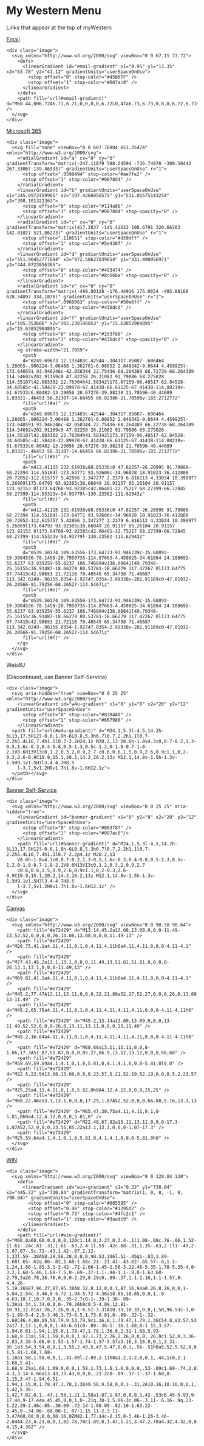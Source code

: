 # My Western Menu
Links that appear at the top of myWestern

<div class="my-western-links">
  <div class="wwu-card">
    <p class="title">
      <a href="https://outlook.office365.com/owa/?realm=wwu.edu&exsvurl=1&ll-cc=1033&modurl=0">
        Email
      </a>
    </p>
    
    <div class="image">
      <svg xmlns="http://www.w3.org/2000/svg" viewBox="0 0 67.15 73.72">
        <defs>
          <linearGradient id="email-gradient" x1="4.95" y1="13.35" x2="63.78" y2="41.12" gradientUnits="userSpaceOnUse">
            <stop offset="0" stop-color="#45B6FF" />
            <stop offset="1" stop-color="#007ac8" />
          </linearGradient>
        </defs>
        <path fill="url(#email-gradient)" d="M60.44,0H6.72A6.71,6.71,0,0,0,0,6.72L0,47a6.73,6.73,0,0,0,6.72,6.71H60.44A6.73,6.73,0,0,0,67.15,47V6.72A6.73,6.73,0,0,0,60.44,0Zm0,13.43L33.58,30.22,6.72,13.43V6.72L33.58,23.5,60.44,6.72Z" />
      </svg>
    </div>
  </div>
  
  <div class="wwu-card">
    <p class="title">
      <a href="https://portal.office.com/">      
        Microsoft 365
      </a>
    </p>
    
    <div class="image">
      <svg fill="none" viewBox="0 0 607.76984 651.25474" xmlns="http://www.w3.org/2000/svg">
        <radialGradient id="a" cx="0" cy="0" gradientTransform="matrix(-247.11879 588.24594 -736.74978 -309.50442 267.33067 139.46933)" gradientUnits="userSpaceOnUse" r="1">
          <stop offset=".0598494" stop-color="#ae7fe2" />
          <stop offset="1" stop-color="#0078d4" />
        </radialGradient>
        <linearGradient id="b" gradientUnits="userSpaceOnUse" x1="245.0972459905" x2="197.4266056575" y1="511.85575143254" y2="398.101322363">
          <stop offset="0" stop-color="#114a8b" />
          <stop offset="1" stop-color="#0078d4" stop-opacity="0" />
        </linearGradient>
        <radialGradient id="c" cx="0" cy="0" gradientTransform="matrix(417.2837 -141.42622 108.6791 320.66203 142.81027 521.86223)" gradientUnits="userSpaceOnUse" r="1">
          <stop offset=".110651" stop-color="#d59dff" />
          <stop offset="1" stop-color="#5e438f" />
        </radialGradient>
        <linearGradient id="d" gradientUnits="userSpaceOnUse" x1="551.90452777004" x2="472.50627839654" y1="331.490056971" y2="444.0723856365">
          <stop offset="0" stop-color="#493474" />
          <stop offset="1" stop-color="#8c66ba" stop-opacity="0" />
        </linearGradient>
        <radialGradient id="e" cx="0" cy="0" gradientTransform="matrix(-499.80128 -176.44916 175.0654 -495.88168 620.54097 334.1078)" gradientUnits="userSpaceOnUse" r="1">
          <stop offset=".0960063" stop-color="#50e6ff" />
          <stop offset="1" stop-color="#436dcd" />
        </radialGradient>
        <linearGradient id="f" gradientUnits="userSpaceOnUse" x1="195.353686" x2="302.238198853" y1="15.63852904895" y2="15.63852904895">
          <stop offset="0" stop-color="#2d3f80" />
          <stop offset="1" stop-color="#436dcd" stop-opacity="0" />
        </linearGradient>
        <g stroke-width="21.7059">
          <path
          d="m249.69673 12.135403c.42544-.304317.85087-.606464 1.28065-.906224-3.06488 1.362701-6.08852 2.849342-9.0644 4.459925l-173.648591 93.946246c-42.058344 22.75436-68.264389 66.72738-68.264389 114.54692v202.91169c0 47.82258 26.21082 91.79886 68.275028 114.55107l42.083302 22.76304h41.58342l173.67159-96.48517-62.84528-34.60585c-41.58429-22.89978-67.41438-66.61125-67.41438-114.08219v-61.67533c6.80482-13.29056 20.67276-39.98238 21.70596-40.44689 1.03321-.46453 58.31307-14.66455 86.82386-21.70596v-183.271277z"
          fill="url(#a)" />
          <path
          d="m249.69673 12.135403c.42544-.304317.85087-.606464 1.28065-.906224-3.06488 1.362701-6.08852 2.849342-9.0644 4.459925l-173.648591 93.946246c-42.058344 22.75436-68.264389 66.72738-68.264389 114.54692v202.91169c0 47.82258 26.21082 91.79886 68.275028 114.55107l42.083302 22.76304h41.58342l173.67159-96.48517-62.84528-34.60585c-41.58429-22.89978-67.41438-66.61125-67.41438-114.08219v-61.67533c6.80482-13.29056 20.67276-39.98238 21.70596-40.44689 1.03321-.46453 58.31307-14.66455 86.82386-21.70596v-183.271277z"
          fill="url(#b)" />
          <path
          d="m412.41115 232.61938v88.85336c0 47.82257-26.20995 91.79888-68.27394 114.55104l-173.64771 93.92606c-34.96028 18.91023-76.412808 20.72052-112.615757 5.42866 3.347277 2.2379 6.816113 4.33034 10.399977 6.26869l173.64793 93.92385c38.66049 20.91157 85.26104 20.91157 123.92153 0l173.64768-93.92385c42.06401-22.75217 68.27399-66.72845 68.27399-114.55323v-54.93779l-130.23582-111.62943z"
          fill="url(#c)" />
          <path
          d="m412.41115 232.61938v88.85336c0 47.82257-26.20995 91.79888-68.27394 114.55104l-173.64771 93.92606c-34.96028 18.91023-76.412808 20.72052-112.615757 5.42866 3.347277 2.2379 6.816113 4.33034 10.399977 6.26869l173.64793 93.92385c38.66049 20.91157 85.26104 20.91157 123.92153 0l173.64768-93.92385c42.06401-22.75217 68.27399-66.72845 68.27399-114.55323v-54.93779l-130.23582-111.62943z"
          fill="url(#d)" />
          <path
          d="m539.50174 109.63556-173.64773-93.946239c-35.68893-19.3084536-78.1458-20.7950735-114.87663-4.459925-34.61884 24.188692-55.6237 63.939259-55.6237 106.746894v136.08641l49.79348-25.16155c36.93487-18.66279 80.53781-18.66279 117.47267 0l173.64775 87.74419c42.98653 21.72116 70.40545 65.34798 71.46687 113.342.0249-.96155.0354-1.92747.0354-2.89338v-202.91169c0-47.81932-26.20566-91.79256-68.26527-114.54671z"
          fill="url(#e)" />
          <path
          d="m539.50174 109.63556-173.64773-93.946239c-35.68893-19.3084536-78.1458-20.7950735-114.87663-4.459925-34.61884 24.188692-55.6237 63.939259-55.6237 106.746894v136.08641l49.79348-25.16155c36.93487-18.66279 80.53781-18.66279 117.47267 0l173.64775 87.74419c42.98653 21.72116 70.40545 65.34798 71.46687 113.342.0249-.96155.0354-1.92747.0354-2.89338v-202.91169c0-47.81932-26.20566-91.79256-68.26527-114.54671z"
          fill="url(#f)" />
        </g>
      </svg>
    </div>
  </div>
  
  <div class="wwu-card disabled">
    <p class="title">
      Web4U
    </p>
    <p class="small">(Discontinued, use Banner Self-Service)</p>
    
    <div class="image">
      <svg aria-hidden="true" viewBox="0 0 25 25" xmlns="http://www.w3.org/2000/svg">
        <linearGradient id="w4u-gradient" x1="0" y1="0" x2="20" y2="12" gradientUnits="userSpaceOnUse">
          <stop offset="0" stop-color="#8394A0" />
          <stop offset="1" stop-color="#667986" />
        </linearGradient>      
      <path fill="url(#w4u-gradient)" d="M24.1,5.3l-4.5,14.2h-6L13,17.5H12l-0.6,1.9h-6L0.8,5.3h6.7l0.7,2.2h1.1l0.7-2.2h5.4L16,7.4h1.1l0.7-2.2H24.1z M20.2,13 V8.6h-1.8v4.3c0,0.7-0.2,1.3-0.5,1.6c-0.3,0.4-0.8,0.5-1.3,0.5c-1.2,0-1.8-0.7-1.8-2.1V8.6H13V13c0,1.2,0.3,2,0.9,2.7 c0.6,0.6,1.5,0.9,2.6,0.9c1.1,0,2-0.3,2.6-0.9C19.9,15.1,20.2,14.2,20.2,13z M12.1,14.8v-1.5h-1.3v-1.5H9.1v1.5H7l3.4-4.7H8.5
  		l-3.7,5v1.2H9v1.7h1.8v-1.6H12.1z">
      </path></svg>
    </div>
  </div>
  
  <div class="wwu-card">
    <p class="title">
      <a href="#">      
        Banner Self-Service
      </a>
    </p>
    
    <div class="image">
      <svg xmlns="http://www.w3.org/2000/svg" viewBox="0 0 25 25" aria-hidden="true">
        <linearGradient id="banner-gradient" x1="0" y1="0" x2="20" y2="12" gradientUnits="userSpaceOnUse">
          <stop offset="0" stop-color="#003f87" />
          <stop offset="1" stop-color="#007ac8"/>
        </linearGradient>
        <path fill="url(#banner-gradient)" d="M24.1,5.3l-4.5,14.2h-6L13,17.5H12l-0.6,1.9h-6L0.8,5.3h6.7l0.7,2.2h1.1l0.7-2.2h5.4L16,7.4h1.1l0.7-2.2p4.1z M20.2,13
        V8.6h-1.8v4.3c0,0.7-0.2,1.3-0.5,1.6c-0.3,0.4-0.8,0.5-1.3,0.5c-1.2,0-1.8-0.7-1.8-2.1V8.6H13V13c0,1.2,0.3,2,0.9,2.7
        c0.6,0.6,1.5,0.9,2.6,0.9c1.1,0,2-0.3,2.6-0.9C19.9,15.1,20.2,14.2,20.2,13z M12.1,14.8v-1.5h-1.3v-1.5H9.1v1.5H7l3.4-4.7H8.5
        l-3.7,5v1.2H9v1.7h1.8v-1.6H12.1z" />
      </svg>
    </div>
  </div>
  
  <div class="wwu-card">
    <p class="title">
      <a href="https://wwu.instructure.com/">      
        Canvas
      </a>
    </p>
    
    <div class="image">
      <svg xmlns="http://www.w3.org/2000/svg" viewBox="0 0 90.58 90.64">
        <path fill="#e72429" d="M13.14,45.2a13.08,13.08,0,0,0-11.49-13,52,52,0,0,0,0,26,13.08,13.08,0,0,0,11.49-13" />
        <path fill="#e72429" d="M20.75,41.1a4.11,4.11,0,1,0,4.11,4.11h0a4.11,4.11,0,0,0-4.11-4.1" />
        <path fill="#e72429" d="M77.43,45.2a13.1,13.1,0,0,0,11.49,13,51.81,51.81,0,0,0,0-26,13.1,13.1,0,0,0-11.49,13" />
        <path fill="#e72429" d="M69.82,41.1a4.11,4.11,0,1,0,4.11,4.11h0a4.11,4.11,0,0,0-4.11-4.1" />
        <path fill="#e72429" d="M45.2,77.47A13.11,13.11,0,0,0,32.21,89a52.27,52.27,0,0,0,26,0,13.09,13.09,0,0,0-13-11.49" />
        <path fill="#e72429" d="M45.2,65.75a4.11,4.11,0,1,0,4.11,4.11,4.11,4.11,0,0,0-4.11-4.11h0" />
        <path fill="#e72429" d="M45.2,13.14a13.09,13.09,0,0,0,13-11.49,52,52,0,0,0-26,0,13.11,13.11,0,0,0,13,11.49" />
        <path fill="#e72429" d="M45.2,16.64a4.11,4.11,0,1,0,4.11,4.11,4.11,4.11,0,0,0-4.11-4.11h0" />
        <path fill="#e72429" d="M68,68a13.11,13.11,0,0,0-1.06,17.3A51.87,51.87,0,0,0,85.27,66.9,13.12,13.12,0,0,0,68,68" />
        <path fill="#e72429" d="M59.69,59.69a4.1,4.1,0,1,0,5.81,0,4.1,4.1,0,0,0-5.81,0l0,0" />
        <path fill="#e72429" d="M22.5,22.5A13.08,13.08,0,0,0,23.57,5.21,52.19,52.19,0,0,0,5.2,23.57,13.09,13.09,0,0,0,22.5,22.5" />
        <path fill="#e72429" d="M25,25a4.11,4.11,0,1,0,5.82,0h0A4.12,4.12,0,0,0,25,25" />
        <path fill="#e72429" d="M68,22.46a13.1,13.1,0,0,0,17.29,1.07A52,52,0,0,0,66.88,5.16,13.1,13.1,0,0,0,68,22.46" />
        <path fill="#e72429" d="M65.47,30.75a4.11,4.11,0,1,0-5.81,0h0a4.12,4.12,0,0,0,5.81,0" />
        <path fill="#e72429" d="M22.48,67.92a13.11,13.11,0,0,0-17.3-1.07A52,52,0,0,0,23.55,85.22a13.1,13.1,0,0,0-1.07-17.3" />
        <path fill="#e72429" d="M25,59.64a4.1,4.1,0,1,0,5.81,0,4.1,4.1,0,0,0-5.81,0h0" />
      </svg>
    </div>
  </div>
  
  <div class="wwu-card">
    <p class="title">
      <a href="https://win.wwu.edu/">
        WIN
      </a>
    </p>
    
    <div class="image">
      <svg xmlns="http://www.w3.org/2000/svg" viewBox="0 0 120.04 120">
        <defs>
          <linearGradient id="win-gradient" x1="0.32" y1="730.84" x2="445.72" y2="730.84" gradientTransform="matrix(1, 0, 0, -1, 0, 790.84)" gradientUnits="userSpaceOnUse">
            <stop offset="0" stop-color="#005595" />
            <stop offset="0.46" stop-color="#1295d2" />
            <stop offset="0.73" stop-color="#4fc2c1" />
            <stop offset="1" stop-color="#3aadc9" />
          </linearGradient>
        </defs>
        <path fill="url(#win-gradient)" d="M60,0a60,60,0,0,0,0,120c1.14,0,2.27,0,3.4-.1l1.08-.08c.76-.06,1.52-.12,2.28-.21l1.23-.16c.71-.09,1.41-.19,2.11-.31l1.22-.22q1.08-.21,2.13-.45l1.1-.26c.85-.21,1.68-.44,2.52-.69.2-.06.42-.11.62-.18,1-.32,2.08-.67,3.11-1l.61-.24c.81-.31,1.61-.63,2.4-1l.93-.42c.68-.31,1.35-.63,2-1l1-.49,2-1.07.87-.5c.72-.43,1.42-.87,2.12-1.33l.59-.38A58.28,58.28,0,0,0,98.53,106l.51-.45q1-.83,1.89-1.68l.65-.62q.86-.82,1.68-1.68c.21-.21.41-.43.62-.65.57-.6,1.1-1.24,1.66-1.85,3.1-3.42-.72-2.66-1.45-2.56-3.22.46-5.35-1.78-5.35-4,0-3.2,1.68-5.46,1.68-7.5,0-.69-.37-1.1-.94-1.1-.9,0-1.63.68-2.79,3a26.78,26.78,0,0,0-2.25,8.29c0,.89-.37,1.1-1.16,1.1-1.57,0-4.4.26-5.19.26S87,96.27,87,95.38A8.12,8.12,0,0,1,87.16,94a8.26,8.26,0,0,1-5.84,2.54c-3.46,0-5.72-1.94-5.72-4.36a18.65,18.65,0,0,1,.8-4.63,10.7,10.7,0,0,0,.35-2.7c0-1-.39-1.38-.89-1.38a1.34,1.34,0,0,0-.79.26h0c0,5-4.09,12.81-10.91,12.81a7.26,7.26,0,0,1-6.51-3.31A10.33,10.33,0,0,1,50,96.53c-3,0-5-1.89-5-4.2,0-3.46,1.73-6.5,1.73-8.81,0-.89-.32-1-.32-1.68C46.4,80.69,50,79.9,53,79.9c1.16,0,1.79.47,1.79,1.36C54.8,83.57,53,87,53,90.39c0,1.26.48,1.78,1.32,1.78s1.57-.57,2.31-2a17.1,17.1,0,0,0,1.46-6.61c0-.89-.36-1-.36-1.68,0-1.15,3.57-1.94,6.61-1.94,1.15,0,1.78.47,1.78,1.36,0,2.31-1.68,5.93-1.68,9.13a1.59,1.59,0,0,0,1.42,1.73,2.26,2.26,0,0,0,.26,0c1.52,0,3.36-2.83,3.36-5.66,0-1.53-1.57-1.74-1.57-3.57a3.16,3.16,0,0,1,3.31-3h.1a3.54,3.54,0,0,1,3.55,2.43,5.47,5.47,0,0,1,.56-.51h0a5.52,5.52,0,0,1,1.13-.65c2.28-1,5.81-1.68,7.68-1.18a1.58,1.58,0,0,1,.31.09l.2.09.2.11h0a1.2,1.2,0,0,1,.44,1c0,2.1-1.68,5.41-1.68,9.29a1.69,1.69,0,0,0,1.58,1.73,1.6,1.6,0,0,0,.53-.09c1.69-.74,2.67-4.3,3.14-6.66a13.43,13.43,0,0,0,.21-2c0-.89-.37-1-.37-1.68,0-1.15,3.47-1.94,6.51-1.94,1.15,0,1.78.47,1.78,1.36a9.58,9.58,0,0,1-.31,2A10.16,10.16,0,0,1,103.72,80c2.88,0,4.3,1.31,4.3,3.3,0,2.42-1.42,5.36-1.42,7.82,0,1,.47,1.58,1.21,1.58a1.87,1.87,0,0,0,1.42-.53c6.45-5.93,9-17.44,9-17.44a.45.45,0,0,1,0-.21q.38-1.5.66-3c.06-.3.11-.6.16-.9q.23-1.22.39-2.46c.05-.36.09-.72.14-1.08.09-.82.16-1.63.22-2.45,0-.34.06-.68.08-1,.07-1.15.11-2.3.11-3.47A60,60,0,0,0,60.16,0ZM82.1,77.14c-2.15,0-3.46-1.26-3.46-2.84A4.23,4.23,0,0,1,82.78,70c1.89,0,3.47,1.21,3.47,2.78a4.32,4.32,0,0,1-4.15,4.36Z" />
      </svg>
    </div>
  </div>
</div>

